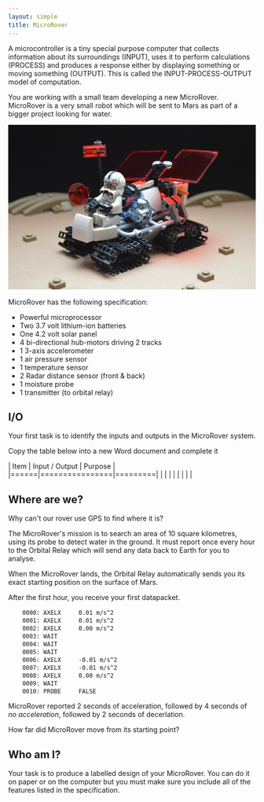 ```yaml
---
layout: simple
title: MicroRover
---
```


A microcontroller is a tiny special purpose computer that collects information about its surroundings (INPUT), uses it to perform calculations (PROCESS) and produces a response either by displaying something or moving something (OUTPUT). This is called the INPUT-PROCESS-OUTPUT model of computation.

You are working with a small team developing a new MicroRover. MicroRover is a very small robot which will be sent to Mars as part of a bigger project looking for water.

![MicroRover](resources/rover.jpg)

MicroRover has the following specification:

* Powerful microprocessor
* Two 3.7 volt lithium-ion batteries
* One 4.2 volt solar panel
* 4 bi-directional hub-motors driving 2 tracks
* 1 3-axis accelerometer
* 1 air pressure sensor
* 1 temperature sensor
* 2 Radar distance sensor (front & back)
* 1 moisture probe
* 1 transmitter (to orbital relay)

## I/O

Your first task is to identify the inputs and outputs in the MicroRover system.

Copy the table below into a new Word document and complete it

| Item | Input / Output | Purpose |
|======|================|=========|
|      |                |         |
|      |                |         |

## Where are we?

Why can't our rover use GPS to find where it is?

The MicroRover's mission is to search an area of 10 square kilometres, using its probe to detect water in the ground. It must report once every hour to the Orbital Relay which will send any data back to Earth for you to analyse.

When the MicroRover lands, the Orbital Relay automatically sends you its exact starting position on the surface of Mars.

After the first hour, you receive your first datapacket.

```
    0000: AXELX     0.01 m/s^2
    0001: AXELX     0.01 m/s^2
    0002: AXELX     0.00 m/s^2
    0003: WAIT
    0004: WAIT
    0005: WAIT
    0006: AXELX     -0.01 m/s^2
    0007: AXELX     -0.01 m/s^2
    0008: AXELX     0.00 m/s^2
    0009: WAIT
    0010: PROBE     FALSE
```

MicroRover reported 2 seconds of acceleration, followed by 4 seconds of *no acceleration*, followed by 2 seconds of decerlation.

How far did MicroRover move from its starting point?

## Who am I?

Your task is to produce a labelled design of your MicroRover. You can do it on paper or on the computer but you must make sure you include all of the features listed in the specification.